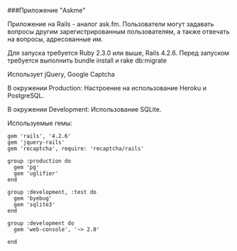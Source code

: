###Приложение "Askme"

Приложение на Rails - аналог ask.fm. Пользователи могут задавать вопросы другим зарегистрированным пользователям, а также отвечать на вопросы, адресованные им.

Для запуска требуется Ruby 2.3.0 или выше, Rails 4.2.6. Перед запуском требуется выполнить bundle install и rake db:migrate

Использует jQuery, Google Captcha

В окружении Production: Настроение на использование Heroku и PostgreSQL.

В окружении Development: Использование SQLite.

Используемые гемы:

````
gem 'rails', '4.2.6'
gem 'jquery-rails'
gem 'recaptcha', require: 'recaptcha/rails'

group :production do
  gem 'pg'
  gem 'uglifier'
end

group :development, :test do
  gem 'byebug'
  gem 'sqlite3'
end

group :development do
  gem 'web-console', '~> 2.0'

end
````